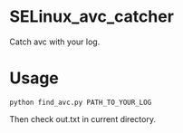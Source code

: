 # SELinux_avc_catcher
Catch avc with your log.

# Usage
``` 
python find_avc.py PATH_TO_YOUR_LOG
```
Then check out.txt in current directory.
